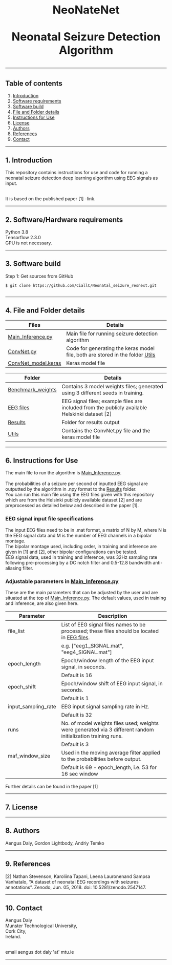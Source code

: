 <h1 align="center" style="display: block; font-size: 2.5em; font-weight: bold; margin-block-start: 1em; margin-block-end: 1em;">  
  <br><br><strong>NeoNateNet</strong>
  <br><br><strong>Neonatal Seizure Detection Algorithm</strong>
  
---  
  ## Table of contents
1. [Introduction](#introduction)  
2. [Software requirements](#software-requirements)  
3. [Software build](#software-build)  
4. [File and Folder details](#File-descriptions)
5. [Instructions for Use](#InstructionsforUse)
6. [License](#License)
7. [Authors](#Authors)
8. [References](#References)
9. [Contact](#Contact)

---  
## 1. Introduction

This repository contains instructions for use and code for running a neonatal seizure detection deep learning algorithm using EEG signals as input.

<br /> It is based on the published paper [1] -link.
 
---  
   
## 2. Software/Hardware requirements
Python 3.8
<br />Tensorflow 2.3.0
<br /> GPU is not necessary.  
___  
## 3. Software build
Step 1: Get sources from GitHub 
```shell   
$ git clone https://github.com/CiallC/Neonatal_seizure_resnext.git
 
```  
___

## 4. File and Folder details
  

| Files                                      | Details                                                                                  |    
|--------------------------------------------|------------------------------------------------------------------------------------------|        
| [Main_Inference.py](Main_Inference.py)     | Main file for running seizure detection algorithm                                        |
| [ConvNet.py](ConvNet.py)                   | Code for generating the keras model file, both are stored in the folder [Utils](./Utils) |
| [ConvNet_model.keras](ConvNet_model.keras) | Keras model file                                                                         |

| Folder                                   | Details                                                                                        |    
|------------------------------------------|------------------------------------------------------------------------------------------------|        
| [Benchmark_weights](./Benchmark_weights) | Contains 3 model weights files; generated using 3 different seeds in training.                 |
| [EEG files](./EEG_files)                 | EEG signal files; example files are included from the publicly available Helskinki dataset [2] |
| [Results](./Results)                     | Folder for results output                                                                      |
| [Utils](./Utils)                         | Contains the ConvNet.py file and the keras model file                                          

___

## 6. Instructions for Use

The main file to run the algorithm is [Main_Inference.py](Main_Inference.py).  
<br />  The probabilities of a seizure per second of inputted EEG signal are outputted by the algorithm in .npy format to the [Results](./Results) folder.
<br />  You can run this main file using the EEG files given with this repository which are from the Helsinki publicly available dataset [2]
and are preprocessed as detailed below and described in the paper [1].
### EEG signal input file specifications
The input EEG files need to be in .mat format, a matrix of N by M, where N is the EEG signal data and M is the number of EEG channels in a bipolar montage.
<br /> The bipolar montage used, including order, in training and inference are given in [1] and [2], other bipolar configurations can be tested. 
<br /> EEG signal data, used in training and inference, was 32Hz sampling rate following pre-processing by a DC notch filter and 0.5-12.8 bandwidth anti-aliasing filter.

### Adjustable parameters in [Main_Inference.py](Main_Inference.py)
These are the main parameters that can be adjusted by the user and are situated at the top of [Main_Inference.py](Main_Inference.py).  The default values, used in training and inference, are also given here.

| Parameter           | Description                                                                                              |    
|---------------------|----------------------------------------------------------------------------------------------------------|        
| file_list           | List of EEG signal files names to be processed; these files should be located in [EEG files](./EEG_files).   
|                     | e.g. ["eeg1_SIGNAL.mat", "eeg4_SIGNAL.mat"]                                                              |
| epoch_length        | Epoch/window length of the EEG input signal, in seconds.                                                 |
|                     | Default is 16                                                                                            |
| epoch_shift         | Epoch/window shift of EEG input signal, in seconds.                                                      
|                     | Default is 1                                                                                             |
| input_sampling_rate | EEG input signal sampling rate in Hz.                                                                    |
|                     | Default is 32                                                                                            |
| runs                | No. of model weights files used; weights were generated via 3 different random initialization training runs. 
|                     | Default is 3                                                                                             
| maf_window_size     | Used in the moving average filter applied to the probabilities before output.                            |
|                     | Default is  69 - epoch_length, i.e. 53 for 16 sec window                                                 |

Further details can be found in the paper [1]
___

## 7. License
___
## 8. Authors
Aengus Daly, Gordon Lightbody, Andriy Temko
___
## 9. References
[2]  Nathan Stevenson, Karoliina Tapani, Leena Lauronenand Sampsa Vanhatalo, “A dataset of neonatal EEG recordings with seizures annotations”. Zenodo, Jun. 05, 2018. doi: 10.5281/zenodo.2547147.
___
## 10. Contact

Aengus Daly 
<br /> Munster Technological University,
<br /> Cork City,
<br /> Ireland.

<br /> email aengus dot daly 'at' mtu.ie

___
